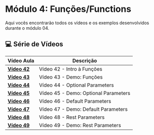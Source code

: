 # Módulo 4: Funções/Functions

Aqui vocês encontrarão todos os vídeos e os exemplos desenvolvidos durante o módulo 04.

## 💻 Série de Vídeos

| Vídeo Aula | Descrição |
|---|---|
| **[Vídeo 42](https://youtu.be/AU7-s7Ucock)** | Vídeo 42 - Intro à Funções  |
| **[Vídeo 43](https://youtu.be/DHTQwvXcZOs)** | Vídeo 43 - Demo: Funções  |
| **[Vídeo 44](https://youtu.be/faHgw09dcsw)** | Vídeo 44 - Optional Parameters |
| **[Vídeo 45](https://youtu.be/8lkQjfuif8c)** | Vídeo 45 - Demo: Optional Parameters |
| **[Vídeo 46](https://youtu.be/zbnwyJybtPg)** | Vídeo 46 - Default Parameters |
| **[Vídeo 47](https://youtu.be/RFyhBnowMOY)** | Vídeo 47 - Demo: Default Parameters  |
| **[Vídeo 48](https://youtu.be/GdxGQA8ppk0)** | Vídeo 48 - Rest Parameters |
| **[Vídeo 49]()** | Vídeo 49 - Demo: Rest Parameters |
